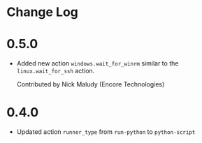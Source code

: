 # Change Log

# 0.5.0

- Added new action `windows.wait_for_winrm` similar to the `linux.wait_for_ssh` action.

  Contributed by Nick Maludy (Encore Technologies)

# 0.4.0

- Updated action `runner_type` from `run-python` to `python-script`

